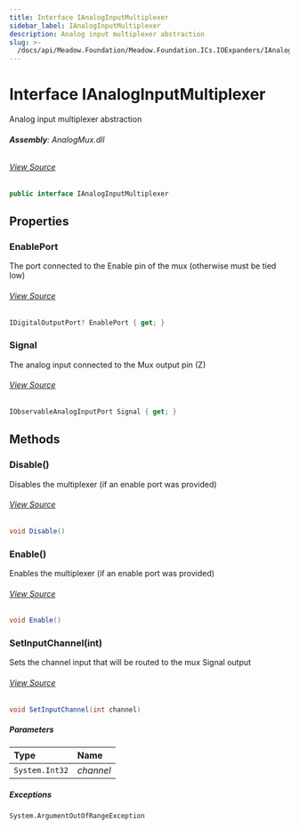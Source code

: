 ```yaml
---
title: Interface IAnalogInputMultiplexer
sidebar_label: IAnalogInputMultiplexer
description: Analog input multiplexer abstraction
slug: >-
  /docs/api/Meadow.Foundation/Meadow.Foundation.ICs.IOExpanders/IAnalogInputMultiplexer
---
```

# Interface IAnalogInputMultiplexer
Analog input multiplexer abstraction

###### **Assembly**: AnalogMux.dll
###### [View Source](https://github.com/WildernessLabs/Meadow.Foundation.git/blob/develop/Source/Meadow.Foundation.Peripherals/ICs.IOExpanders.AnalogMux/Driver/IAnalogInputMultiplexer.cs#L9)
```csharp title="Declaration"
public interface IAnalogInputMultiplexer
```
## Properties
### EnablePort
The port connected to the Enable pin of the mux (otherwise must be tied low)
###### [View Source](https://github.com/WildernessLabs/Meadow.Foundation.git/blob/develop/Source/Meadow.Foundation.Peripherals/ICs.IOExpanders.AnalogMux/Driver/IAnalogInputMultiplexer.cs#L14)
```csharp title="Declaration"
IDigitalOutputPort? EnablePort { get; }
```
### Signal
The analog input connected to the Mux output pin (Z)
###### [View Source](https://github.com/WildernessLabs/Meadow.Foundation.git/blob/develop/Source/Meadow.Foundation.Peripherals/ICs.IOExpanders.AnalogMux/Driver/IAnalogInputMultiplexer.cs#L19)
```csharp title="Declaration"
IObservableAnalogInputPort Signal { get; }
```
## Methods
### Disable()
Disables the multiplexer (if an enable port was provided)
###### [View Source](https://github.com/WildernessLabs/Meadow.Foundation.git/blob/develop/Source/Meadow.Foundation.Peripherals/ICs.IOExpanders.AnalogMux/Driver/IAnalogInputMultiplexer.cs#L24)
```csharp title="Declaration"
void Disable()
```
### Enable()
Enables the multiplexer (if an enable port was provided)
###### [View Source](https://github.com/WildernessLabs/Meadow.Foundation.git/blob/develop/Source/Meadow.Foundation.Peripherals/ICs.IOExpanders.AnalogMux/Driver/IAnalogInputMultiplexer.cs#L29)
```csharp title="Declaration"
void Enable()
```
### SetInputChannel(int)
Sets the channel input that will be routed to the mux Signal output
###### [View Source](https://github.com/WildernessLabs/Meadow.Foundation.git/blob/develop/Source/Meadow.Foundation.Peripherals/ICs.IOExpanders.AnalogMux/Driver/IAnalogInputMultiplexer.cs#L36)
```csharp title="Declaration"
void SetInputChannel(int channel)
```

##### Parameters

| Type | Name |
|:--- |:--- |
| `System.Int32` | *channel* |


##### Exceptions

`System.ArgumentOutOfRangeException`  

